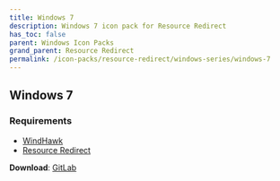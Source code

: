 ```yaml
---
title: Windows 7
description: Windows 7 icon pack for Resource Redirect
has_toc: false
parent: Windows Icon Packs
grand_parent: Resource Redirect
permalink: /icon-packs/resource-redirect/windows-series/windows-7
---
```


## Windows 7


### Requirements

- [WindHawk][WindHawk]
- [Resource Redirect][ResourceRedirect]

**Download**: [GitLab][GitLab]

<!-- ///////////////////////////////////////////////////////////////////////////////////////////////////////////////////////////////////////////////////// -->

[GitLab]: https://gitlab.com/the-back-room/resource-redirect/-/tree/main/icon-packs/Windows-7

[WindHawk]: https://windhawk.net/
[ResourceRedirect]: https://windhawk.net/mods/icon-resource-redirect

<!-- ///////////////////////////////////////////////////////////////////////////////////////////////////////////////////////////////////////////////////// -->
